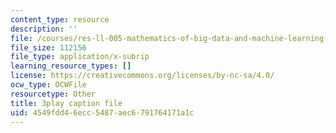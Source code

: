 ```yaml
---
content_type: resource
description: ''
file: /courses/res-ll-005-mathematics-of-big-data-and-machine-learning-january-iap-2020/4549fdd46ecc5487aec6791764171a1c_0cmj5TfFCLY.vtt
file_size: 112156
file_type: application/x-subrip
learning_resource_types: []
license: https://creativecommons.org/licenses/by-nc-sa/4.0/
ocw_type: OCWFile
resourcetype: Other
title: 3play caption file
uid: 4549fdd4-6ecc-5487-aec6-791764171a1c
---
```

